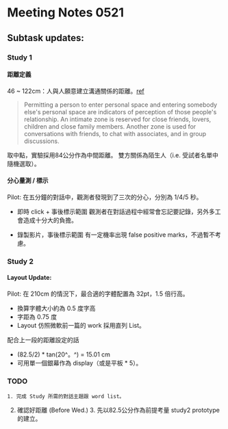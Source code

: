 # Meeting Notes 0521
## Subtask updates:

### Study 1

#### 距離定義

46 ~ 122cm：人與人願意建立溝通關係的距離。[ref](https://en.wikipedia.org/wiki/Proxemics)
> Permitting a person to enter personal space and entering somebody else's personal space are indicators of perception of those people's relationship. An intimate zone is reserved for close friends, lovers, children and close family members. Another zone is used for conversations with friends, to chat with associates, and in group discussions.

取中點，實驗採用84公分作為中間距離。
雙方關係為陌生人（i.e. 受試者名單中隨機選取）。

#### 分心量測 / 標示

Pilot: 在五分鐘的對話中，觀測者發現到了三次的分心，分別為 1/4/5 秒。

* 即時 click + 事後標示範圍
觀測者在對話過程中經常會忘記要記錄，另外多工會造成十分大的負擔。

* 錄製影片，事後標示範圍
有一定機率出現 false positive marks，不過暫不考慮。

### Study 2

#### Layout Update:

Pilot: 在 210cm 的情況下，最合適的字體配置為 32pt，1.5 倍行高。
* 換算字體大小約為 0.5 度字高
* 字距為 0.75 度
* Layout 仿照微軟前一篇的 work 採用直列 List。

配合上一段的距離設定的話
* (82.5/2) * tan(20^。^) = 15.01 cm
* 可用單一個銀幕作為 display（或是平板 * 5）。

### TODO
	1. 完成 Study 所需的對話主題跟 word list。
2. 確認好距離 (Before Wed.)
	3. 先以82.5公分作為前提考量 study2 prototype 的建立。
